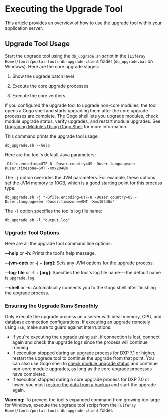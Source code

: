 # Executing the Upgrade Tool

This article provides an overview of how to use the upgrade tool within your application server.

## Upgrade Tool Usage

Start the upgrade tool using the `db_upgrade.sh` script in the `[Liferay Home]/tools/portal-tools-db-upgrade-client` folder (`db_upgrade.bat` on Windows). Here are the core upgrade stages:

1. Show the upgrade patch level

2. Execute the core upgrade processes

3. Execute the core verifiers

If you configured the upgrade tool to upgrade non-core modules, the tool opens a Gogo shell and starts upgrading them after the core upgrade processes are complete. The Gogo shell lets you upgrade modules, check module upgrade status, verify upgrades, and restart module upgrades. See [Upgrading Modules Using Gogo Shell](./08-upgrading-modules-using-gogo-shell.md) for more information.

This command prints the upgrade tool usage: 

    db_upgrade.sh --help
 
Here are the tool's default Java parameters:

    -Dfile.encoding=UTF-8 -Duser.country=US -Duser.language=en -Duser.timezone=GMT -Xmx2048m 

The `-j` option overrides the JVM parameters. For example, these options set the
JVM memory to 10GB, which is a good starting point for this process type:

    db_upgrade.sh -j "-Dfile.encoding=UTF-8 -Duser.country=US -Duser.language=en -Duser.timezone=GMT -Xmx10240m"

The `-l` option specifies the tool's log file name: 

    db_upgrade.sh -l "output.log"

### Upgrade Tool Options

Here are all the upgrade tool command line options:

**--help** or **-h**: Prints the tool's help message.

**--jvm-opts** or **-j** + **[arg]**: Sets any JVM options for the upgrade 
process.

**--log-file** or **-l** + **[arg]**: Specifies the tool's log file name---the 
default name is `upgrade.log`.

**--shell** or **-s**: Automatically connects you to the Gogo shell after
finishing the upgrade process.

### Ensuring the Upgrade Runs Smoothly

Only execute the upgrade process on a server with ideal memory, CPU, and database connection configurations. If executing an upgrade remotely using `ssh`, make sure to guard against interruptions: 
 
- If you're executing the upgrade using `ssh`, if connection is lost, connect again and check the upgrade logs since the
process will continue running.
- If execution stopped during an upgrade process for DXP 7.1 or higher, restart the upgrade tool to continue the upgrade from that point. You can also use Gogo shell to [check module upgrade status](./08-upgrading-modules-using-gogo-shell.md#checking-upgrade-status) and continue non-core module upgrades, as long as the core upgrade processes have completed.
- If execution stopped during a core upgrade process for DXP 7.0 or lower, you must [restore the data from a backup](/docs/7-2/deploy/-/knowledge_base/d/backing-up-a-liferay-installation) and start the upgrade again. 

**Warning:** To prevent the tool's expanded command from growing too large for Windows, execute the upgrade tool script from the `[Liferay Home]/tools/portal-tools-db-upgrade-client` folder.
